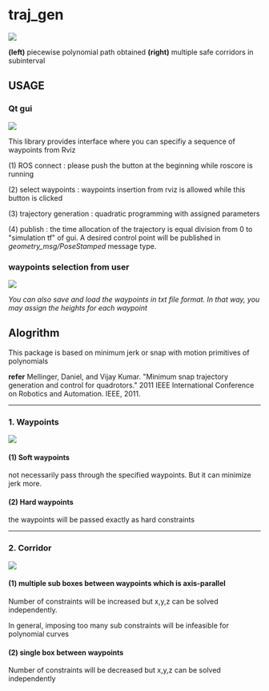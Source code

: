 # traj_gen 

<img src="https://github.com/icsl-Jeon/traj_gen/blob/master/img/intro.png"> 

**(left)** piecewise polynomial path obtained **(right)** multiple safe corridors in subinterval 

## USAGE 

### Qt gui
<img src="https://github.com/icsl-Jeon/traj_gen/blob/master/img/traj_gen.png"> 

This library provides interface where you can specifiy a sequence of waypoints from Rviz 

(1) ROS connect : please push the button at the beginning while roscore is running 

(2) select waypoints : waypoints insertion from rviz is allowed while this button is clicked 

(3) trajectory generation : quadratic programming with assigned parameters

(4) publish : the time allocation of the trajectory is equal division from 0 to "simulation tf" of gui. A desired control point will be published in *geometry_msg/PoseStamped* message type.  



### waypoints selection from user
<img src="https://github.com/icsl-Jeon/traj_gen/blob/master/img/traj_gen-2.png"> 

*You can also save and load the waypoints in txt file format. In that way, you may assign the heights for each waypoint*

## Alogrithm 

This package is based on minimum jerk or snap with motion primitives of polynomials 

**refer**
Mellinger, Daniel, and Vijay Kumar. "Minimum snap trajectory generation and control for quadrotors." 2011 IEEE International Conference on Robotics and Automation. IEEE, 2011.
* * * 
### 1. Waypoints 


<img src="https://github.com/icsl-Jeon/traj_gen/blob/master/img/hard_vs_soft.png"> 

#### (1) Soft waypoints

not necessarily pass through the specified waypoints. But it can minimize jerk more.

#### (2) Hard waypoints
	
the waypoints will be passed exactly as hard constraints 

* * * 

### 2. Corridor
 
<img src="https://github.com/icsl-Jeon/traj_gen/blob/master/img/explain_corridor.jpg"> 

#### (1) multiple sub boxes between waypoints which is axis-parallel 
	
Number of constraints will be increased but x,y,z can be solved independently.
	
In general, imposing too many sub constraints will be infeasible for polynomial curves 

#### (2) single box between waypoints 

Number of constraints will be decreased but x,y,z can be solved independently
	
	
 	

